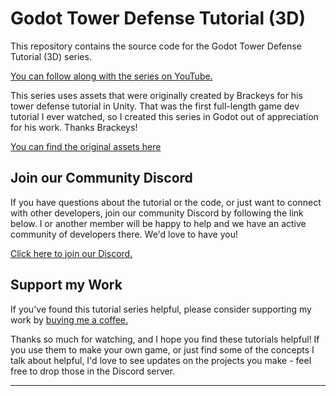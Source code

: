 # Godot Tower Defense Tutorial (3D)

This repository contains the source code for the Godot Tower Defense Tutorial (3D) series.

[You can follow along with the series on YouTube.](https://www.youtube.com/watch?v=gXkkNSfxLRI&list=PLpwc3ughKbZexDyPexHN2MXLliKAovkpl&index=2&t=2s)

This series uses assets that were originally created by Brackeys for his tower defense tutorial in Unity. 
That was the first full-length game dev tutorial I ever watched, so I created this series in Godot out of appreciation for his work.
Thanks Brackeys!

[You can find the original assets here](https://devassets.com/assets/tower-defense-assets/)

## Join our Community Discord

If you have questions about the tutorial or the code, or just want to connect with other developers, join our community Discord by following the link below.
I or another member will be happy to help and we have an active community of developers there. We'd love to have you!

[Click here to join our Discord.](https://discord.gg/e4BxZbe)

## Support my Work

If you've found this tutorial series helpful, please consider supporting my work by [buying me a coffee.](https://www.buymeacoffee.com/jmbiv)

Thanks so much for watching, and I hope you find these tutorials helpful! If you use them to make your own game, or just find some of the concepts I talk about helpful, I'd love to see updates on the projects you make - feel free to drop those in the Discord server.

<hr>

